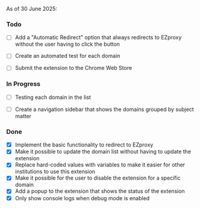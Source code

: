 As of 30 June 2025:

### Todo
- [ ] Add a "Automatic Redirect" option that always redirects to EZproxy without the user having to click the button
- [ ] Create an automated test for each domain
- [ ] Submit the extension to the Chrome Web Store 


### In Progress
- [ ] Testing each domain in the list
- [ ] Create a navigation sidebar that shows the domains grouped by subject matter


### Done
- [x] Implement the basic functionality to redirect to EZproxy
- [x] Make it possible to update the domain list without having to update the extension
- [x] Replace hard-coded values with variables to make it easier for other institutions to use this extension
- [x] Make it possible for the user to disable the extension for a specific domain
- [x] Add a popup to the extension that shows the status of the extension
- [x] Only show console logs when debug mode is enabled

